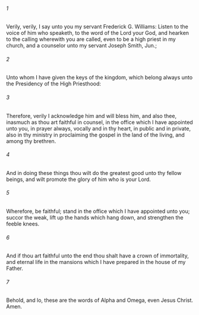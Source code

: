 ###### 1
Verily, verily, I say unto you my servant Frederick G. Williams: Listen to the voice of him who speaketh, to the word of the Lord your God, and hearken to the calling wherewith you are called, even to be a high priest in my church, and a counselor unto my servant Joseph Smith, Jun.;

###### 2
Unto whom I have given the keys of the kingdom, which belong always unto the Presidency of the High Priesthood:

###### 3
Therefore, verily I acknowledge him and will bless him, and also thee, inasmuch as thou art faithful in counsel, in the office which I have appointed unto you, in prayer always, vocally and in thy heart, in public and in private, also in thy ministry in proclaiming the gospel in the land of the living, and among thy brethren.

###### 4
And in doing these things thou wilt do the greatest good unto thy fellow beings, and wilt promote the glory of him who is your Lord.

###### 5
Wherefore, be faithful; stand in the office which I have appointed unto you; succor the weak, lift up the hands which hang down, and strengthen the feeble knees.

###### 6
And if thou art faithful unto the end thou shalt have a crown of immortality, and eternal life in the mansions which I have prepared in the house of my Father.

###### 7
Behold, and lo, these are the words of Alpha and Omega, even Jesus Christ. Amen.


